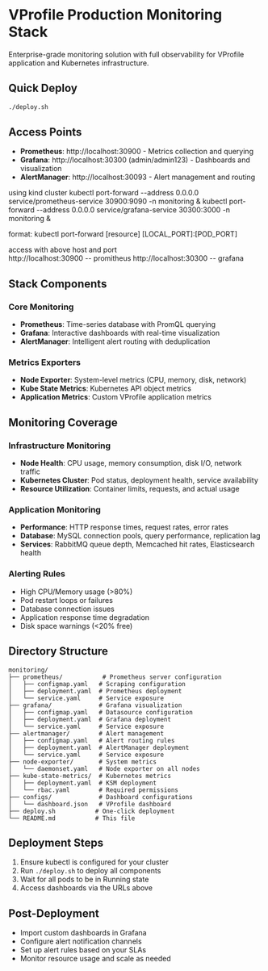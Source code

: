 # VProfile Production Monitoring Stack

Enterprise-grade monitoring solution with full observability for VProfile application and Kubernetes infrastructure.

## Quick Deploy
```bash
./deploy.sh
```

## Access Points
- **Prometheus**: http://localhost:30900 - Metrics collection and querying
- **Grafana**: http://localhost:30300 (admin/admin123) - Dashboards and visualization
- **AlertManager**: http://localhost:30093 - Alert management and routing

using kind cluster
kubectl port-forward --address 0.0.0.0 service/prometheus-service 30900:9090 -n monitoring &
kubectl port-forward --address 0.0.0.0 service/grafana-service 30300:3000 -n monitoring &

format:
kubectl port-forward [resource] [LOCAL_PORT]:[POD_PORT]

access with above host and port  
http://localhost:30900 -- promitheus
http://localhost:30300 -- grafana



## Stack Components

### Core Monitoring
- **Prometheus**: Time-series database with PromQL querying
- **Grafana**: Interactive dashboards with real-time visualization
- **AlertManager**: Intelligent alert routing with deduplication

### Metrics Exporters
- **Node Exporter**: System-level metrics (CPU, memory, disk, network)
- **Kube State Metrics**: Kubernetes API object metrics
- **Application Metrics**: Custom VProfile application metrics

## Monitoring Coverage

### Infrastructure Monitoring
- **Node Health**: CPU usage, memory consumption, disk I/O, network traffic
- **Kubernetes Cluster**: Pod status, deployment health, service availability
- **Resource Utilization**: Container limits, requests, and actual usage

### Application Monitoring
- **Performance**: HTTP response times, request rates, error rates
- **Database**: MySQL connection pools, query performance, replication lag
- **Services**: RabbitMQ queue depth, Memcached hit rates, Elasticsearch health

### Alerting Rules
- High CPU/Memory usage (>80%)
- Pod restart loops or failures
- Database connection issues
- Application response time degradation
- Disk space warnings (<20% free)

## Directory Structure
```
monitoring/
├── prometheus/           # Prometheus server configuration
│   ├── configmap.yaml   # Scraping configuration
│   ├── deployment.yaml  # Prometheus deployment
│   └── service.yaml     # Service exposure
├── grafana/             # Grafana visualization
│   ├── configmap.yaml   # Datasource configuration
│   ├── deployment.yaml  # Grafana deployment
│   └── service.yaml     # Service exposure
├── alertmanager/        # Alert management
│   ├── configmap.yaml   # Alert routing rules
│   ├── deployment.yaml  # AlertManager deployment
│   └── service.yaml     # Service exposure
├── node-exporter/       # System metrics
│   └── daemonset.yaml   # Node exporter on all nodes
├── kube-state-metrics/  # Kubernetes metrics
│   ├── deployment.yaml  # KSM deployment
│   └── rbac.yaml        # Required permissions
├── configs/             # Dashboard configurations
│   └── dashboard.json   # VProfile dashboard
├── deploy.sh           # One-click deployment
└── README.md           # This file
```

## Deployment Steps
1. Ensure kubectl is configured for your cluster
2. Run `./deploy.sh` to deploy all components
3. Wait for all pods to be in Running state
4. Access dashboards via the URLs above

## Post-Deployment
- Import custom dashboards in Grafana
- Configure alert notification channels
- Set up alert rules based on your SLAs
- Monitor resource usage and scale as needed